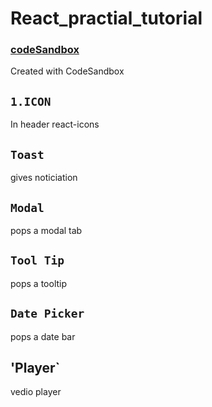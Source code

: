 # React_practial_tutorial

### [codeSandbox](https://codesandbox.io/s/github/Abhi7836/React_Samples)
Created with CodeSandbox

## `1.ICON`

In header react-icons

## `Toast`

gives noticiation

## `Modal`

pops a modal tab

## `Tool Tip`

pops a tooltip

## `Date Picker`

pops a date bar

## 'Player`

vedio player
